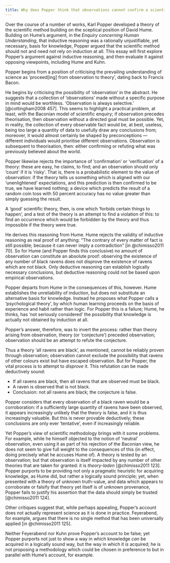 ```yaml
---
title: Why does Popper think that observations cannot confirm a scientific theory? Is he right?
---
```


Over the course of a number of works, Karl Popper developed a theory of the scientific method building on the sceptical position of David Hume. Building on Hume’s argument, in the *Enquiry concerning Human Understanding*, that inductive reasoning was a rationally unjustifiable, yet necessary, basis for knowledge, Popper argued that the scientific method should not and need not rely on induction at all. This essay will first explore Popper’s argument against inductive reasoning, and then evaluate it against opposing viewpoints, including Hume and Kuhn.

Popper begins from a position of criticising the prevailing understanding of science as ‘proceed[ing] from observation to theory’, dating back to Francis Bacon.

He begins by criticising the possibility of ‘observation’ in the abstract. He suggests that a collection of ‘observations’ made without a specific purpose in mind would be worthless. ‘Observation is always selective.’ [@cottingham2008 457]. This seems to highlight a practical problem, at least, with the Baconian model of scientific enquiry; if observation precedes theorisation, then observation without a directed goal must be possible. Yet, in reality, the collection of every observable fact would be, at best, useless, being too large a quantity of data to usefully draw any conclusions from; moreover, it would almost certainly be shaped by preconceptions — different individuals would prioritise different observations. Observation is subsequent to theorisation, then: either confirming or refuting what was previously believed about the world.

Popper likewise rejects the importance of ‘confirmation’ or ‘verification’ of a theory: these are easy, he claims, to find; and an observation should only ‘count’ if it is ‘risky’. That is, there is a probabilistic element to the value of observation: if the theory tells us something which is aligned with our ‘unenlightened’ expectations, and this prediction is then confirmed to be true, we have learned nothing; a device which predicts the result of a random coin toss with 50 percent accuracy has no value greater than simply guessing the result.

A ‘good’ scientific theory, then, is one which ‘forbids certain things to happen’, and a test of the theory is an attempt to find a violation of this: to find an occurrence which would be forbidden by the theory and thus impossible if the theory were true.

He derives this reasoning from Hume. Hume rejects the validity of inductive reasoning as real proof of anything: “The contrary of every matter of fact is still possible; because it can never imply a contradiction” [in @chimisso2011 70]. So for Hume (and Popper finds this conclusive) no amount of observation can constitute an absolute proof: observing the existence of any number of black ravens does not disprove the existence of ravens which are not black. Only deductive reasoning can establish logically necessary conclusions, but deductive reasoning could not be based upon empirical observations.

Popper departs from Hume in the consequences of this, however. Hume establishes the unreliability of induction, but does not substitute an alternative basis for knowledge. Instead he proposes what Popper calls a ‘psychological theory’, by which human learning proceeds on the basis of experience and habit rather than logic. For Popper this is a failure; Hume, he thinks, has ‘not seriously considered’ the possibility that knowledge is actually not obtained by induction at all.

Popper’s answer, therefore, was to invert the process: rather than theory arising from observation, theory (or ‘conjecture’) preceded observation; observation should be an attempt to refute the conjecture.

Thus a theory ‘all ravens are black’, as mentioned, cannot be reliably proven through observation; observation cannot exclude the possibility that ravens of other colours exist but have escaped observation. But for Popper, the vital process is to attempt to *disprove* it. This refutation can be made deductively sound:

- If all ravens are black, then all ravens that are observed must be black.
- A raven is observed that is not black.
- Conclusion: not all ravens are black; the conjecture is false.

Popper considers that every observation of a black raven would be a corroboration: if a sufficiently large quantity of ravens have been observed, it appears increasingly unlikely that the theory is false, and it is thus increasingly valuable. But this is never provable deductively; these conclusions are only ever ‘tentative’, even if increasingly reliable.

Yet Popper’s view of scientific methodology brings with it some problems. For example, while he himself objected to the notion of ‘neutral’ observation, even using it as part of his rejection of the Baconian view, he does not seem to give full weight to the consequences of this (in effect, doing precisely what he accuses Hume of). A theory is tested by an observation; but that observation is itself impacted by any number of other theories that are taken for granted: it is *theory-laden* [@chimisso2011 123]. Popper purports to be providing not only a pragmatic heuristic for acquiring knowledge, as Hume did, but rather a logically sound principle; yet, when presented with a theory of unknown truth-value, and data which appears to corroborate or falsify that theory yet itself is of unknown provenance, Popper fails to justify his assertion that the data should simply be trusted [@chimisso2011 124].

Other critiques suggest that, while perhaps appealing, Popper’s account does not actually represent science as it is done in practice. Feyerabend, for example, argues that there is no single method that has been universally applied [in @chimisso2011 125].

Neither Feyerabend nor Kuhn prove Popper’s account to be false; yet Popper purports not just to show a way in which knowledge *can* be acquired in a logically sound way, but the way in which it *is* acquired; he is not proposing a methodology which could be chosen in preference to but in parallel with Hume’s account, for example.

<!--

Aligning verification with dogmatism, versus the critical–scientific attitude: is this rather a moral critique?

Hume: not strictly an objection since it predates, but has Popper actually disproved him? Perhaps his point is better made by Kuhn re: Popper not truly representing how people think.

Kuhn: not strictly related to the question of observation. But perhaps relevant in the deeper sense that Popper is wrong about how scientific theories progress.

-->